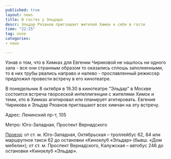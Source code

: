 ```yaml
---
published: true
layout: news
title: В гостях у Эльдара
descr: Эльдар Рязанов приглашает жителей Химок к себе в гости
time: "22:25"
tag: none
categories:
- news

---
```


Узнав о том, что в Химках для Евгении Чириковой не нашлось ни одного зала - все они странным образом то оказались сплошь заполненными, то в них трубы рвались направо и налево - прославленный режиссер предложил провести встречу в его кинотеатре.

В понедельник 8 октября в 19.30 в кинотеатре "Эльдар" в Москве состоится встреча творсеской интеллигенции с жителями Химок и теми, кто в Химках агитировал или планирует агитировать. Евгения Чирикова и Эльдар Рязанов приглашают всех химчан на эту встречу.

Адрес: Ленинский пр-т, 105

Метро: Юго-Западная, Проспект Вернадского

<a href="http://kinoklub-eldar.ru/kak-dobratsya" target="_blank" rel="nofollow">Проезд</a>: от ст. м. Юго-Западная, Октябрьская – троллейбус 62, 84 или маршрутное такси 62 до остановки «Киноклуб «Эльдар» (бывш. «Дом мебели»); от ст. м. Проспект Вернадского, Калужская – автобус 246 до остановки «Киноклуб «Эльдар».
